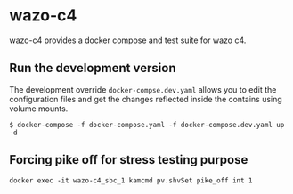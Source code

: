# wazo-c4

wazo-c4 provides a docker compose and test suite for wazo c4.

## Run the development version

The development override `docker-compse.dev.yaml` allows you to edit the configuration files and get the changes reflected inside the contains using volume mounts.

```
$ docker-compose -f docker-compose.yaml -f docker-compose.dev.yaml up -d
```

## Forcing pike off for stress testing purpose
```
docker exec -it wazo-c4_sbc_1 kamcmd pv.shvSet pike_off int 1
```
